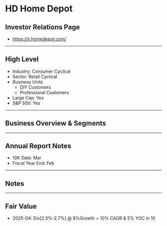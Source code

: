 # HD Home Depot

## Investor Relations Page
- https://ir.homedepot.com/

---

## High Level 

- Industry: Consumer Cyclical
- Sector: Retail Cyclical
- Business Units
  - DIY Customers
  - Professional Customers
- Large Cap: Yes
- S&P 500: Yes

---

## Business Overview & Segments 

---

## Annual Report Notes
- 10K Date: Mar
- Fiscal Year End: Feb


---

## Notes

---

## Fair Value
- 2025-04: Div[2.5%-2.7%] @ 8%Growth = 10% CAGR & 5% YOC in 10
